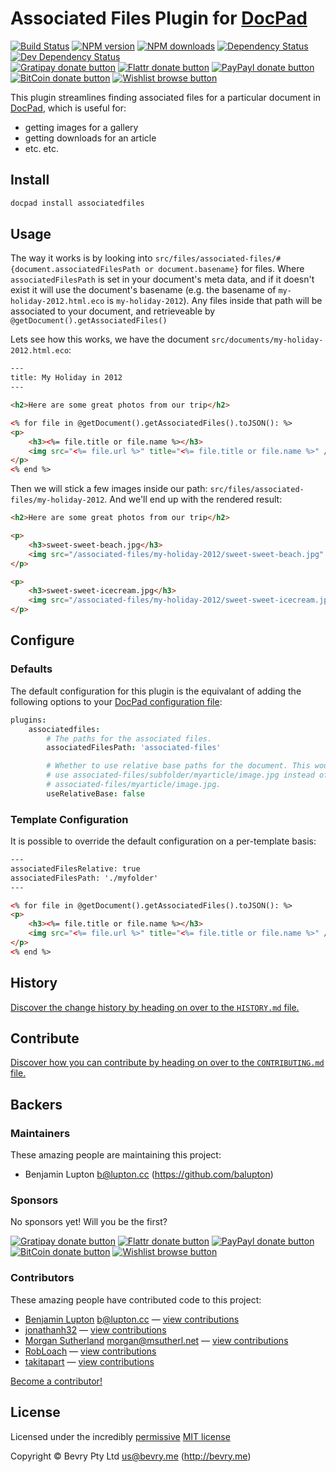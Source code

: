 # Associated Files Plugin for [DocPad](http://docpad.org)

<!-- BADGES/ -->

[![Build Status](https://img.shields.io/travis/docpad/docpad-plugin-associatedfiles/master.svg)](http://travis-ci.org/docpad/docpad-plugin-associatedfiles "Check this project's build status on TravisCI")
[![NPM version](https://img.shields.io/npm/v/docpad-plugin-associatedfiles.svg)](https://npmjs.org/package/docpad-plugin-associatedfiles "View this project on NPM")
[![NPM downloads](https://img.shields.io/npm/dm/docpad-plugin-associatedfiles.svg)](https://npmjs.org/package/docpad-plugin-associatedfiles "View this project on NPM")
[![Dependency Status](https://img.shields.io/david/docpad/docpad-plugin-associatedfiles.svg)](https://david-dm.org/docpad/docpad-plugin-associatedfiles)
[![Dev Dependency Status](https://img.shields.io/david/dev/docpad/docpad-plugin-associatedfiles.svg)](https://david-dm.org/docpad/docpad-plugin-associatedfiles#info=devDependencies)<br/>
[![Gratipay donate button](https://img.shields.io/gratipay/docpad.svg)](https://www.gratipay.com/docpad/ "Donate weekly to this project using Gratipay")
[![Flattr donate button](https://img.shields.io/badge/flattr-donate-yellow.svg)](http://flattr.com/thing/344188/balupton-on-Flattr "Donate monthly to this project using Flattr")
[![PayPayl donate button](https://img.shields.io/badge/paypal-donate-yellow.svg)](https://www.paypal.com/cgi-bin/webscr?cmd=_s-xclick&hosted_button_id=QB8GQPZAH84N6 "Donate once-off to this project using Paypal")
[![BitCoin donate button](https://img.shields.io/badge/bitcoin-donate-yellow.svg)](https://coinbase.com/checkouts/9ef59f5479eec1d97d63382c9ebcb93a "Donate once-off to this project using BitCoin")
[![Wishlist browse button](https://img.shields.io/badge/wishlist-donate-yellow.svg)](http://amzn.com/w/2F8TXKSNAFG4V "Buy an item on our wishlist for us")

<!-- /BADGES -->


This plugin streamlines finding associated files for a particular document in [DocPad](https://docpad.org), which is useful for:
- getting images for a gallery
- getting downloads for an article
- etc. etc.



## Install

``` bash
docpad install associatedfiles
```



## Usage

The way it works is by looking into `src/files/associated-files/#{document.associatedFilesPath or document.basename}` for files. Where `associatedFilesPath` is set in your document's meta data, and if it doesn't exist it will use the document's basename (e.g. the basename of `my-holiday-2012.html.eco` is `my-holiday-2012`). Any files inside that path will be associated to your document, and retrieveable by `@getDocument().getAssociatedFiles()`

Lets see how this works, we have the document `src/documents/my-holiday-2012.html.eco`:

``` html
---
title: My Holiday in 2012
---

<h2>Here are some great photos from our trip</h2>

<% for file in @getDocument().getAssociatedFiles().toJSON(): %>
<p>
	<h3><%= file.title or file.name %></h3>
	<img src="<%= file.url %>" title="<%= file.title or file.name %>" />
</p>
<% end %>
```

Then we will stick a few images inside our path: `src/files/associated-files/my-holiday-2012`. And we'll end up with the rendered result:

``` html
<h2>Here are some great photos from our trip</h2>

<p>
	<h3>sweet-sweet-beach.jpg</h3>
	<img src="/associated-files/my-holiday-2012/sweet-sweet-beach.jpg" title="sweet-sweet-beach.jpg" />
</p>

<p>
	<h3>sweet-sweet-icecream.jpg</h3>
	<img src="/associated-files/my-holiday-2012/sweet-sweet-icecream.jpg" title="sweet-sweet-icecream.jpg" />
</p>
```


## Configure

### Defaults

The default configuration for this plugin is the equivalant of adding the following options to your [DocPad configuration file](http://docpad.org/docs/config):

``` coffee
plugins:
	associatedfiles:
		# The paths for the associated files.
		associatedFilesPath: 'associated-files'

		# Whether to use relative base paths for the document. This would
		# use associated-files/subfolder/myarticle/image.jpg instead of
		# associated-files/myarticle/image.jpg.
		useRelativeBase: false
```

### Template Configuration

It is possible to override the default configuration on a per-template basis:

``` html
---
associatedFilesRelative: true
associatedFilesPath: './myfolder'
---

<% for file in @getDocument().getAssociatedFiles().toJSON(): %>
<p>
	<h3><%= file.title or file.name %></h3>
	<img src="<%= file.url %>" title="<%= file.title or file.name %>" />
</p>
<% end %>
```


<!-- HISTORY/ -->

## History
[Discover the change history by heading on over to the `HISTORY.md` file.](https://github.com/docpad/docpad-plugin-associatedfiles/blob/master/HISTORY.md#files)

<!-- /HISTORY -->


<!-- CONTRIBUTE/ -->

## Contribute

[Discover how you can contribute by heading on over to the `CONTRIBUTING.md` file.](https://github.com/docpad/docpad-plugin-associatedfiles/blob/master/CONTRIBUTING.md#files)

<!-- /CONTRIBUTE -->


<!-- BACKERS/ -->

## Backers

### Maintainers

These amazing people are maintaining this project:

- Benjamin Lupton <b@lupton.cc> (https://github.com/balupton)

### Sponsors

No sponsors yet! Will you be the first?

[![Gratipay donate button](https://img.shields.io/gratipay/docpad.svg)](https://www.gratipay.com/docpad/ "Donate weekly to this project using Gratipay")
[![Flattr donate button](https://img.shields.io/badge/flattr-donate-yellow.svg)](http://flattr.com/thing/344188/balupton-on-Flattr "Donate monthly to this project using Flattr")
[![PayPayl donate button](https://img.shields.io/badge/paypal-donate-yellow.svg)](https://www.paypal.com/cgi-bin/webscr?cmd=_s-xclick&hosted_button_id=QB8GQPZAH84N6 "Donate once-off to this project using Paypal")
[![BitCoin donate button](https://img.shields.io/badge/bitcoin-donate-yellow.svg)](https://coinbase.com/checkouts/9ef59f5479eec1d97d63382c9ebcb93a "Donate once-off to this project using BitCoin")
[![Wishlist browse button](https://img.shields.io/badge/wishlist-donate-yellow.svg)](http://amzn.com/w/2F8TXKSNAFG4V "Buy an item on our wishlist for us")

### Contributors

These amazing people have contributed code to this project:

- [Benjamin Lupton](https://github.com/balupton) <b@lupton.cc> — [view contributions](https://github.com/docpad/docpad-plugin-associatedfiles/commits?author=balupton)
- [jonathanh32](https://github.com/jonathanh32) — [view contributions](https://github.com/docpad/docpad-plugin-associatedfiles/commits?author=jonathanh32)
- [Morgan Sutherland](https://github.com/msutherl) <morgan@msutherl.net> — [view contributions](https://github.com/docpad/docpad-plugin-associatedfiles/commits?author=msutherl)
- [RobLoach](https://github.com/RobLoach) — [view contributions](https://github.com/docpad/docpad-plugin-associatedfiles/commits?author=RobLoach)
- [takitapart](https://github.com/takitapart) — [view contributions](https://github.com/docpad/docpad-plugin-associatedfiles/commits?author=takitapart)

[Become a contributor!](https://github.com/docpad/docpad-plugin-associatedfiles/blob/master/CONTRIBUTING.md#files)

<!-- /BACKERS -->


<!-- LICENSE/ -->

## License

Licensed under the incredibly [permissive](http://en.wikipedia.org/wiki/Permissive_free_software_licence) [MIT license](http://creativecommons.org/licenses/MIT/)

Copyright &copy; Bevry Pty Ltd <us@bevry.me> (http://bevry.me)

<!-- /LICENSE -->


